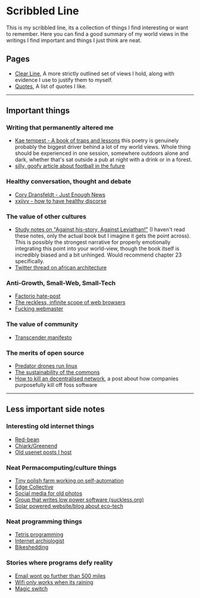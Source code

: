 
# Scribbled Line
This is my scribbled line, its a collection of things I find interesting or want to remember. Here you can find a good summary of my world views in the writings I find important and things I just think are neat.

## Pages
- [Clear Line](ClearLine.html), A more strictly outlined set of views I hold, along with evidence I use to justify them to myself.
- [Quotes](Quotes.html), A list of quotes I like.

----
## Important things

### Writing that permanently altered me
- [Kae tempest - A book of traps and lessons](traps-and-lessons/) this poetry is genuinely probably the biggest driver behind a lot of my world views. Whole thing should be experienced in one session, somewhere outdoors alone and dark, whether that's sat outside a pub at night with a drink or in a forest.
- [silly, goofy article about football in the future](https://www.sbnation.com/a/17776-football)

### Healthy conversation, thought and debate
- [Cory Dransfeldt - Just Enough News](https://coryd.dev/posts/2024/just-enough-news)
- [xxiivv - how to have healthy discorse](https://wiki.xxiivv.com/site/discourse.html)

### The value of other cultures
- [Study notes on "Against his-story, Against Leviathan!"](http://noblesavagery.blogspot.com/2007/03/fredy-perlmans-against-his-story.html) (I haven't read these notes, only the actual book but I imagine it gets the point across). This is possibly the strongest narrative for properly emotionally integrating this point into your world-view, though the book itself is incredibly biased and a bit unhinged. Would recommend chapter 23 specifically.
- [Twitter thread on african architecture](https://x.com/Vincredible__/status/1167748981188902914)

### Anti-Growth, Small-Web, Small-Tech
- [Factorio hate-post](https://reincantamentox.substack.com/p/drop-13-divine-automation)
- [The reckless, infinite scope of web browsers](https://drewdevault.com/2020/03/18/Reckless-limitless-scope.html)
- [Fucking webmaster](https://justinjackson.ca/webmaster/)

### The value of community
- [Transcender manifesto](https://digital-anthropology.me/2019/03/13/a-transcender-manifesto-for-a-world-beyond-capitalism-a-seed/)

### The merits of open source
- [Predator drones run linux](https://j3s.sh/thought/drones-run-linux-free-software-isnt-enough.html)
- [The sustainability of the commons](https://ploum.net/2024-07-01-opensource_sustainability.html)
- [How to kill an decentralised network](https://rosia.me:7777/feed/38/entry/1390), a post about how companies purposefully kill off foss software


____
## Less important side notes

### Interesting old internet things
- [Red-bean](www.red-bean.com)
- [Chiark/Greenend](https://www.chiark.greenend.org.uk/)
- [Old usenet posts I host](UsenetPosts.html)

### Neat Permacomputing/culture things
- [Tiny polish farm working on self-automation](https://www.agrokruh.sk/en/technologia/)
- [Edge Collective](https://edgecollective.io/)
- [Social media for old photos](https://640x480.net/)
- [Group that writes low power software (suckless.org)](https://suckless.org/)
- [Solar powered website/blog about eco-tech](https://solar.lowtechmagazine.com/about/the-solar-website/)

### Neat programming things
- [Tetris programming](https://meatfighter.com/tetromino-computer/index.html)
- [Internet archiologist](http://art.teleportacia.org/olia.html)
- [Bikeshedding](https://bikeshed.com/)

### Stories where programs defy reality
- [Email wont go further than 500 miles](500-miles.txt)
- [Wifi only works when its raining](https://predr.ag/blog/wifi-only-works-when-its-raining/)
- [Magic switch](magic-switch.txt)